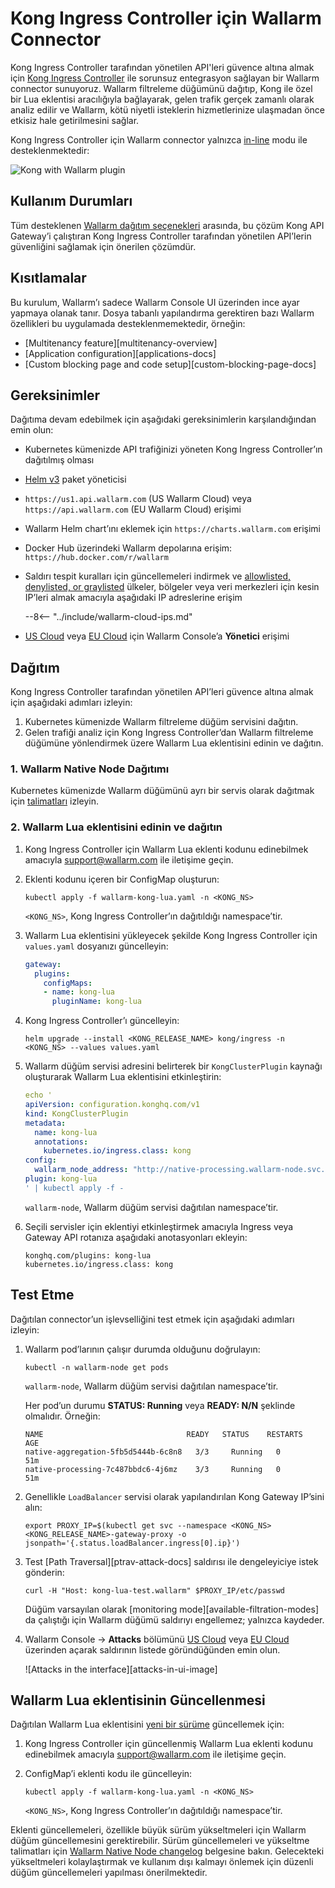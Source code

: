 [self-hosted-connector-node-helm-conf]: ../native-node/helm-chart-conf.md

# Kong Ingress Controller için Wallarm Connector

Kong Ingress Controller tarafından yönetilen API'leri güvence altına almak için [Kong Ingress Controller](https://docs.konghq.com/kubernetes-ingress-controller/latest/) ile sorunsuz entegrasyon sağlayan bir Wallarm connector sunuyoruz. Wallarm filtreleme düğümünü dağıtıp, Kong ile özel bir Lua eklentisi aracılığıyla bağlayarak, gelen trafik gerçek zamanlı olarak analiz edilir ve Wallarm, kötü niyetli isteklerin hizmetlerinize ulaşmadan önce etkisiz hale getirilmesini sağlar.

Kong Ingress Controller için Wallarm connector yalnızca [in-line](../inline/overview.md) modu ile desteklenmektedir:

![Kong with Wallarm plugin](../../images/waf-installation/gateways/kong/traffic-flow-inline.png)

## Kullanım Durumları

Tüm desteklenen [Wallarm dağıtım seçenekleri](../supported-deployment-options.md) arasında, bu çözüm Kong API Gateway’i çalıştıran Kong Ingress Controller tarafından yönetilen API’lerin güvenliğini sağlamak için önerilen çözümdür.

## Kısıtlamalar

Bu kurulum, Wallarm’ı sadece Wallarm Console UI üzerinden ince ayar yapmaya olanak tanır. Dosya tabanlı yapılandırma gerektiren bazı Wallarm özellikleri bu uygulamada desteklenmemektedir, örneğin:

* [Multitenancy feature][multitenancy-overview]
* [Application configuration][applications-docs]
* [Custom blocking page and code setup][custom-blocking-page-docs]

## Gereksinimler

Dağıtıma devam edebilmek için aşağıdaki gereksinimlerin karşılandığından emin olun:

* Kubernetes kümenizde API trafiğinizi yöneten Kong Ingress Controller’ın dağıtılmış olması
* [Helm v3](https://helm.sh/) paket yöneticisi
* `https://us1.api.wallarm.com` (US Wallarm Cloud) veya `https://api.wallarm.com` (EU Wallarm Cloud) erişimi
* Wallarm Helm chart’ını eklemek için `https://charts.wallarm.com` erişimi
* Docker Hub üzerindeki Wallarm depolarına erişim: `https://hub.docker.com/r/wallarm`
* Saldırı tespit kuralları için güncellemeleri indirmek ve [allowlisted, denylisted, or graylisted](../../user-guides/ip-lists/overview.md) ülkeler, bölgeler veya veri merkezleri için kesin IP’leri almak amacıyla aşağıdaki IP adreslerine erişim

    --8<-- "../include/wallarm-cloud-ips.md"
* [US Cloud](https://us1.my.wallarm.com/) veya [EU Cloud](https://my.wallarm.com/) için Wallarm Console’a **Yönetici** erişimi

## Dağıtım

Kong Ingress Controller tarafından yönetilen API’leri güvence altına almak için aşağıdaki adımları izleyin:

1. Kubernetes kümenizde Wallarm filtreleme düğüm servisini dağıtın.
1. Gelen trafiği analiz için Kong Ingress Controller’dan Wallarm filtreleme düğümüne yönlendirmek üzere Wallarm Lua eklentisini edinin ve dağıtın.

### 1. Wallarm Native Node Dağıtımı

Kubernetes kümenizde Wallarm düğümünü ayrı bir servis olarak dağıtmak için [talimatları](../native-node/helm-chart.md) izleyin.

### 2. Wallarm Lua eklentisini edinin ve dağıtın

1. Kong Ingress Controller için Wallarm Lua eklenti kodunu edinebilmek amacıyla [support@wallarm.com](mailto:support@wallarm.com) ile iletişime geçin.
1. Eklenti kodunu içeren bir ConfigMap oluşturun:

    ```
    kubectl apply -f wallarm-kong-lua.yaml -n <KONG_NS>
    ```

    `<KONG_NS>`, Kong Ingress Controller’ın dağıtıldığı namespace’tir.
1. Wallarm Lua eklentisini yükleyecek şekilde Kong Ingress Controller için `values.yaml` dosyanızı güncelleyin:

    ```yaml
    gateway:
      plugins:
        configMaps:
        - name: kong-lua
          pluginName: kong-lua
    ```
1. Kong Ingress Controller’ı güncelleyin:

    ```
    helm upgrade --install <KONG_RELEASE_NAME> kong/ingress -n <KONG_NS> --values values.yaml
    ```
1. Wallarm düğüm servisi adresini belirterek bir `KongClusterPlugin` kaynağı oluşturarak Wallarm Lua eklentisini etkinleştirin:

    ```yaml
    echo '
    apiVersion: configuration.konghq.com/v1
    kind: KongClusterPlugin
    metadata:
      name: kong-lua
      annotations:
        kubernetes.io/ingress.class: kong
    config:
      wallarm_node_address: "http://native-processing.wallarm-node.svc.cluster.local:5000"
    plugin: kong-lua
    ' | kubectl apply -f -
    ```

    `wallarm-node`, Wallarm düğüm servisi dağıtılan namespace’tir.
1. Seçili servisler için eklentiyi etkinleştirmek amacıyla Ingress veya Gateway API rotanıza aşağıdaki anotasyonları ekleyin:

    ```
    konghq.com/plugins: kong-lua
    kubernetes.io/ingress.class: kong
    ```

## Test Etme

Dağıtılan connector’un işlevselliğini test etmek için aşağıdaki adımları izleyin:

1. Wallarm pod’larının çalışır durumda olduğunu doğrulayın:

    ```
    kubectl -n wallarm-node get pods
    ```

    `wallarm-node`, Wallarm düğüm servisi dağıtılan namespace’tir.

    Her pod’un durumu **STATUS: Running** veya **READY: N/N** şeklinde olmalıdır. Örneğin:

    ```
    NAME                                READY   STATUS    RESTARTS   AGE
    native-aggregation-5fb5d5444b-6c8n8   3/3     Running   0          51m
    native-processing-7c487bbdc6-4j6mz    3/3     Running   0          51m
    ```
1. Genellikle `LoadBalancer` servisi olarak yapılandırılan Kong Gateway IP’sini alın:

    ```
    export PROXY_IP=$(kubectl get svc --namespace <KONG_NS> <KONG_RELEASE_NAME>-gateway-proxy -o jsonpath='{.status.loadBalancer.ingress[0].ip}')
    ```
1. Test [Path Traversal][ptrav-attack-docs] saldırısı ile dengeleyiciye istek gönderin:

    ```
    curl -H "Host: kong-lua-test.wallarm" $PROXY_IP/etc/passwd
    ```

    Düğüm varsayılan olarak [monitoring mode][available-filtration-modes] da çalıştığı için Wallarm düğümü saldırıyı engellemez; yalnızca kaydeder.
1. Wallarm Console → **Attacks** bölümünü [US Cloud](https://us1.my.wallarm.com/attacks) veya [EU Cloud](https://my.wallarm.com/attacks) üzerinden açarak saldırının listede göründüğünden emin olun.

    ![Attacks in the interface][attacks-in-ui-image]

## Wallarm Lua eklentisinin Güncellenmesi

Dağıtılan Wallarm Lua eklentisini [yeni bir sürüme](code-bundle-inventory.md#kong-api-gateway) güncellemek için:

1. Kong Ingress Controller için güncellenmiş Wallarm Lua eklenti kodunu edinebilmek amacıyla [support@wallarm.com](mailto:support@wallarm.com) ile iletişime geçin.
1. ConfigMap’i eklenti kodu ile güncelleyin:

    ```
    kubectl apply -f wallarm-kong-lua.yaml -n <KONG_NS>
    ```
    
    `<KONG_NS>`, Kong Ingress Controller’ın dağıtıldığı namespace’tir.

Eklenti güncellemeleri, özellikle büyük sürüm yükseltmeleri için Wallarm düğüm güncellemesini gerektirebilir. Sürüm güncellemeleri ve yükseltme talimatları için [Wallarm Native Node changelog](../../updating-migrating/native-node/node-artifact-versions.md) belgesine bakın. Gelecekteki yükseltmeleri kolaylaştırmak ve kullanım dışı kalmayı önlemek için düzenli düğüm güncellemeleri yapılması önerilmektedir.